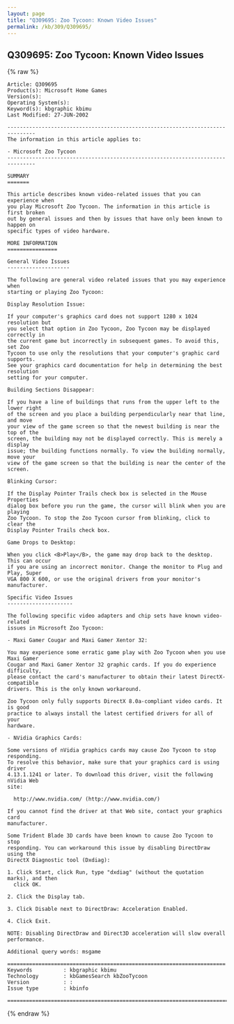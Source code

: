 ```yaml
---
layout: page
title: "Q309695: Zoo Tycoon: Known Video Issues"
permalink: /kb/309/Q309695/
---
```


## Q309695: Zoo Tycoon: Known Video Issues

{% raw %}

	Article: Q309695
	Product(s): Microsoft Home Games
	Version(s): 
	Operating System(s): 
	Keyword(s): kbgraphic kbimu
	Last Modified: 27-JUN-2002
	
	-------------------------------------------------------------------------------
	The information in this article applies to:
	
	- Microsoft Zoo Tycoon 
	-------------------------------------------------------------------------------
	
	SUMMARY
	=======
	
	This article describes known video-related issues that you can experience when
	you play Microsoft Zoo Tycoon. The information in this article is first broken
	out by general issues and then by issues that have only been known to happen on
	specific types of video hardware.
	
	MORE INFORMATION
	================
	
	General Video Issues
	--------------------
	
	The following are general video related issues that you may experience when
	starting or playing Zoo Tycoon:
	
	Display Resolution Issue:
	
	If your computer's graphics card does not support 1280 x 1024 resolution but
	you select that option in Zoo Tycoon, Zoo Tycoon may be displayed correctly in
	the current game but incorrectly in subsequent games. To avoid this, set Zoo
	Tycoon to use only the resolutions that your computer's graphic card supports.
	See your graphics card documentation for help in determining the best resolution
	setting for your computer.
	
	Building Sections Disappear:
	
	If you have a line of buildings that runs from the upper left to the lower right
	of the screen and you place a building perpendicularly near that line, and move
	your view of the game screen so that the newest building is near the top of the
	screen, the building may not be displayed correctly. This is merely a display
	issue; the building functions normally. To view the building normally, move your
	view of the game screen so that the building is near the center of the screen.
	
	Blinking Cursor:
	
	If the Display Pointer Trails check box is selected in the Mouse Properties
	dialog box before you run the game, the cursor will blink when you are playing
	Zoo Tycoon. To stop the Zoo Tycoon cursor from blinking, click to clear the
	Display Pointer Trails check box.
	
	Game Drops to Desktop:
	
	When you click <B>Play</B>, the game may drop back to the desktop. This can occur
	if you are using an incorrect monitor. Change the monitor to Plug and Play, Super
	VGA 800 X 600, or use the original drivers from your monitor's manufacturer.
	
	Specific Video Issues
	---------------------
	
	The following specific video adapters and chip sets have known video-related
	issues in Microsoft Zoo Tycoon:
	
	- Maxi Gamer Cougar and Maxi Gamer Xentor 32:
	
	You may experience some erratic game play with Zoo Tycoon when you use Maxi Gamer
	Cougar and Maxi Gamer Xentor 32 graphic cards. If you do experience difficulty,
	please contact the card's manufacturer to obtain their latest DirectX-compatible
	drivers. This is the only known workaround.
	
	Zoo Tycoon only fully supports DirectX 8.0a-compliant video cards. It is good
	practice to always install the latest certified drivers for all of your
	hardware.
	
	- NVidia Graphics Cards:
	
	Some versions of nVidia graphics cards may cause Zoo Tycoon to stop responding.
	To resolve this behavior, make sure that your graphics card is using driver
	4.13.1.1241 or later. To download this driver, visit the following nVidia Web
	site:
	
	  http://www.nvidia.com/ (http://www.nvidia.com/)
	
	If you cannot find the driver at that Web site, contact your graphics card
	manufacturer.
	
	Some Trident Blade 3D cards have been known to cause Zoo Tycoon to stop
	responding. You can workaround this issue by disabling DirectDraw using the
	DirectX Diagnostic tool (Dxdiag):
	
	1. Click Start, click Run, type "dxdiag" (without the quotation marks), and then
	  click OK.
	
	2. Click the Display tab.
	
	3. Click Disable next to DirectDraw: Acceleration Enabled.
	
	4. Click Exit.
	
	NOTE: Disabling DirectDraw and Direct3D acceleration will slow overall
	performance.
	
	Additional query words: msgame
	
	======================================================================
	Keywords          : kbgraphic kbimu 
	Technology        : kbGamesSearch kbZooTycoon
	Version           : :
	Issue type        : kbinfo
	
	=============================================================================
	

{% endraw %}
